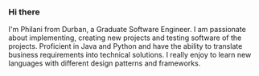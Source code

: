 ### Hi there 

I'm Philani from Durban, a Graduate Software Engineer. I am passionate about implementing, creating new projects and testing software of the projects. Proficient in Java and Python and have the ability to translate business requirements into technical solutions. I really enjoy to learn new languages with different design patterns and frameworks.

